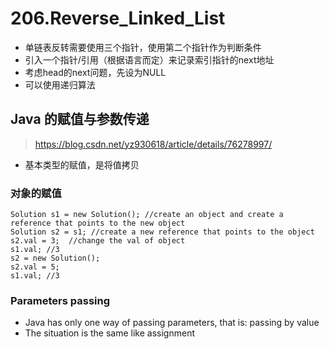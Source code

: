 # 206.Reverse_Linked_List
* 单链表反转需要使用三个指针，使用第二个指针作为判断条件
* 引入一个指针/引用（根据语言而定）来记录索引指针的next地址
* 考虑head的next问题，先设为NULL
* 可以使用递归算法

## Java 的赋值与参数传递
> https://blog.csdn.net/yz930618/article/details/76278997/   
* 基本类型的赋值，是将值拷贝
### 对象的赋值
```
Solution s1 = new Solution(); //create an object and create a reference that points to the new object
Solution s2 = s1; //create a new reference that points to the object
s2.val = 3;  //change the val of object
s1.val; //3
s2 = new Solution();
s2.val = 5;
s1.val; //3
```
### Parameters passing
* Java has only one way of passing parameters, that is: passing by value
* The situation is the same like assignment
